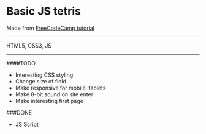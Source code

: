 Basic JS tetris
========================
Made from [FreeCodeCamp tutorial](https://www.youtube.com/watch?v=rAUn1Lom6dw&feature=emb_logo)
***
HTML5, CSS3, JS 
***
####TODO
+ Interestiog CSS styling
+ Change size of field
+ Make responsive for mobile, tablets
+ Make 8-bit sound on site enter
+ Make interesting first page

###DONE
- JS Script
